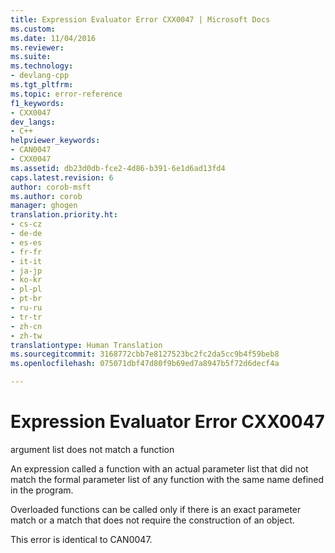 ```yaml
---
title: Expression Evaluator Error CXX0047 | Microsoft Docs
ms.custom: 
ms.date: 11/04/2016
ms.reviewer: 
ms.suite: 
ms.technology:
- devlang-cpp
ms.tgt_pltfrm: 
ms.topic: error-reference
f1_keywords:
- CXX0047
dev_langs:
- C++
helpviewer_keywords:
- CAN0047
- CXX0047
ms.assetid: db23d0db-fce2-4d86-b391-6e1d6ad13fd4
caps.latest.revision: 6
author: corob-msft
ms.author: corob
manager: ghogen
translation.priority.ht:
- cs-cz
- de-de
- es-es
- fr-fr
- it-it
- ja-jp
- ko-kr
- pl-pl
- pt-br
- ru-ru
- tr-tr
- zh-cn
- zh-tw
translationtype: Human Translation
ms.sourcegitcommit: 3168772cbb7e8127523bc2fc2da5cc9b4f59beb8
ms.openlocfilehash: 075071dbf47d80f9b69ed7a8947b5f72d6decf4a

---
```

# Expression Evaluator Error CXX0047
argument list does not match a function  
  
 An expression called a function with an actual parameter list that did not match the formal parameter list of any function with the same name defined in the program.  
  
 Overloaded functions can be called only if there is an exact parameter match or a match that does not require the construction of an object.  
  
 This error is identical to CAN0047.


<!--HONumber=Jan17_HO1-->


